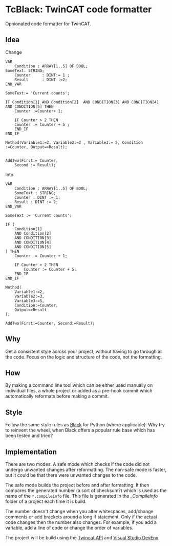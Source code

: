 # TcBlack: TwinCAT code formatter
Opnionated code formatter for TwinCAT.

## Idea

Change

```
VAR
	Condition : ARRAY[1..5] OF BOOL;
SomeText: STRING;
	Counter		: DINT:= 1 ;
	Result		: DINT :=2;
END_VAR

SomeText:= 'Current counts';

IF Condition[1] AND Condition[2]  AND CONDITION[3] AND CONDITION[4] AND CONDITION[5] THEN
	Counter :=Counter+ 1;

	IF Counter > 2 THEN
	Counter := Counter + 5 ;
	END_IF
END_IF

Method(Variable1:=2, Variable2:=3 , Variable3:= 5, Condition :=Counter, Output=>Result);


AddTwo(First:= Counter, 
	Second := Result);

```

Into

```
VAR
	Condition : ARRAY[1..5] OF BOOL;
	SomeText : STRING;
	Counter : DINT := 1;
	Result : DINT := 2;
END_VAR

SomeText := 'Current counts';

IF (
	Condition[1] 
	AND Condition[2] 
	AND CONDITION[3] 
	AND CONDITION[4] 
	AND CONDITION[5]
) THEN
	Counter := Counter + 1;

	IF Counter > 2 THEN
		Counter := Counter + 5;
	END_IF
END_IF

Method(
	Variable1:=2, 
	Variable2:=3, 
	Variable3:=5, 
	Condition:=Counter, 
	Output=>Result
);

AddTwo(First:=Counter, Second:=Result);

```

## Why

Get a consistent style across your project, without having to go through all the
code. Focus on the logic and structure of the code, not the formatting.

## How

By making a command line tool which can be either used manually on 
individual files, a whole project or added as a pre-hook commit which
automatically reformats before making a commit.

## Style

Follow the same style rules as [Black](https://github.com/psf/black/) 
for Python (where applicable). Why try to reinvent the wheel, when Black 
offers a popular rule base which has been tested and tried?

## Implementation

There are two modes. A safe mode which checks if the code did not undergo
unwanted changes after reformatting. The non-safe mode is faster, but it 
could be that there were unwanted changes to the code.

The safe mode builds the project before and after formatting. It then compares
the generated number (a sort of checksum?) which is used as 
the name of the `*.compileinfo` file. This file is generated in the 
_\_CompileInfo_ folder of a project each time it is build.

The number doesn't change when you alter whitespaces, add/change comments
or add brackets around a long if statement. Only if the actual code changes
then the number also changes. For example, if you add a variable, add a line 
of code or change the order of variables.

The project will be build using the [Twincat API](https://infosys.beckhoff.com/content/1033/tc3_automationinterface/63050395025936267.html?id=4055881424125395371)
and [Visual Studio DevEnv](https://infosys.beckhoff.com/content/1033/tc3_automationinterface/1520210443.html?id=2562914764838059793).
